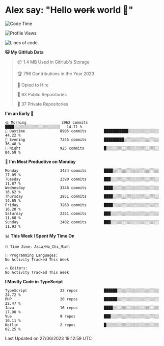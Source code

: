 # Alex say: "Hello ~~work~~ world 🐾"

<!--START_SECTION:waka-->
![Code Time](http://img.shields.io/badge/Code%20Time-839%20hrs%205%20mins-blue)

![Profile Views](http://img.shields.io/badge/Profile%20Views-0-blue)

![Lines of code](https://img.shields.io/badge/From%20Hello%20World%20I%27ve%20Written-41.0%20million%20lines%20of%20code-blue)

**🐱 My GitHub Data** 

> 📦 1.4 MB Used in GitHub's Storage 
 > 
> 🏆 796 Contributions in the Year 2023
 > 
> 💼 Opted to Hire
 > 
> 📜 63 Public Repositories 
 > 
> 🔑 37 Private Repositories 
 > 
**I'm an Early 🐤** 

```text
🌞 Morning                2962 commits        ████░░░░░░░░░░░░░░░░░░░░░   14.71 % 
🌆 Daytime                8905 commits        ███████████░░░░░░░░░░░░░░   44.22 % 
🌃 Evening                7345 commits        █████████░░░░░░░░░░░░░░░░   36.48 % 
🌙 Night                  925 commits         █░░░░░░░░░░░░░░░░░░░░░░░░   04.59 % 
```
📅 **I'm Most Productive on Monday** 

```text
Monday                   3434 commits        ████░░░░░░░░░░░░░░░░░░░░░   17.05 % 
Tuesday                  2390 commits        ███░░░░░░░░░░░░░░░░░░░░░░   11.87 % 
Wednesday                3346 commits        ████░░░░░░░░░░░░░░░░░░░░░   16.62 % 
Thursday                 2951 commits        ████░░░░░░░░░░░░░░░░░░░░░   14.65 % 
Friday                   3263 commits        ████░░░░░░░░░░░░░░░░░░░░░   16.20 % 
Saturday                 2351 commits        ███░░░░░░░░░░░░░░░░░░░░░░   11.68 % 
Sunday                   2402 commits        ███░░░░░░░░░░░░░░░░░░░░░░   11.93 % 
```


📊 **This Week I Spent My Time On** 

```text
🕑︎ Time Zone: Asia/Ho_Chi_Minh

💬 Programming Languages: 
No Activity Tracked This Week

🔥 Editors: 
No Activity Tracked This Week
```

**I Mostly Code in TypeScript** 

```text
TypeScript               22 repos            ██████░░░░░░░░░░░░░░░░░░░   24.72 % 
PHP                      20 repos            ██████░░░░░░░░░░░░░░░░░░░   22.47 % 
Java                     16 repos            ████░░░░░░░░░░░░░░░░░░░░░   17.98 % 
Vue                      9 repos             ███░░░░░░░░░░░░░░░░░░░░░░   10.11 % 
Kotlin                   2 repos             █░░░░░░░░░░░░░░░░░░░░░░░░   02.25 % 
```




 Last Updated on 27/06/2023 19:12:59 UTC
<!--END_SECTION:waka-->
